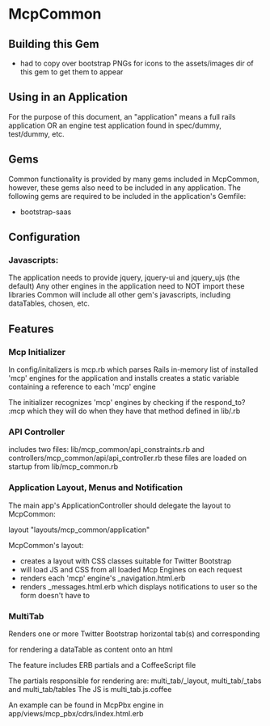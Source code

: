 # McpCommon

## Building this Gem

- had to copy over bootstrap PNGs for icons to the assets/images dir of this gem to get them to appear

## Using in an Application

For the purpose of this document, an "application" means a full rails application OR an engine test application found in spec/dummy, test/dummy, etc.

## Gems

Common functionality is provided by many gems included in McpCommon, however, these gems also need to be included in any application. The following gems are required to be included in the application's Gemfile:

* bootstrap-saas

## Configuration

### Javascripts:

The application needs to provide jquery, jquery-ui and jquery_ujs (the default)
Any other engines in the application need to NOT import these libraries
Common will include all other gem's javascripts, including dataTables, chosen, etc.


## Features


### Mcp Initializer

In config/initalizers is mcp.rb which parses Rails in-memory list of installed 'mcp' engines for the application and installs creates a static variable containing a reference to each 'mcp' engine

The initializer recognizes 'mcp' engines by checking if the respond_to? :mcp which they will do when they have that method defined in lib/<engine name>.rb


### API Controller

includes two files: lib/mcp_common/api_constraints.rb and controllers/mcp_common/api/api_controller.rb
these files are loaded on startup from lib/mcp_common.rb


### Application Layout, Menus and Notification

The main app's ApplicationController should delegate the layout to McpCommon:

layout "layouts/mcp_common/application"

McpCommon's layout:
- creates a layout with CSS classes suitable for Twitter Bootstrap
- will load JS and CSS from all loaded Mcp Engines on each request
- renders each 'mcp' engine's _navigation.html.erb
- renders _messages.html.erb which displays notifications to user so the form doesn't have to


### MultiTab

Renders one or more Twitter Bootstrap horizontal tab(s) and corresponding <div> for rendering a dataTable as content onto an html <table>

The feature includes ERB partials and a CoffeeScript file

The partials responsible for rendering are: multi_tab/_layout, multi_tab/_tabs and multi_tab/tables
The JS is multi_tab.js.coffee

An example can be found in McpPbx engine in app/views/mcp_pbx/cdrs/index.html.erb

